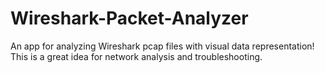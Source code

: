 # Wireshark-Packet-Analyzer
An app for analyzing Wireshark pcap files with visual data representation! This is a great idea for network analysis and troubleshooting.
